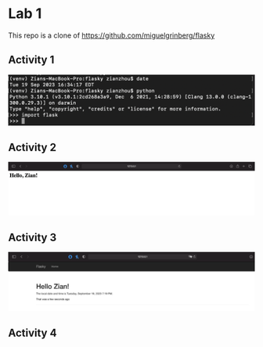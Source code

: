 # Lab 1
This repo is a clone of https://github.com/miguelgrinberg/flasky
## Activity 1
![A1](screenshots/a1.png)
## Activity 2
![A2](screenshots/a2.png)
## Activity 3
![A3](screenshots/a3.png)
## Activity 4